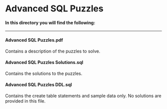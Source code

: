 # Advanced SQL Puzzles

#### In this directory you will find the following:
----

#### Advanced SQL Puzzles.pdf
Contains a description of the puzzles to solve.

#### Advanced SQL Puzzles Solutions.sql
Contains the solutions to the puzzles.

#### Advanced SQL Puzzles DDL.sql
Contains the create table statements and sample data only.  No solutions are provided in this file.
